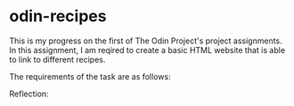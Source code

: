 # odin-recipes
This is my progress on the first of The Odin Project's project assignments.
In this assignment, I am reqired to create a basic HTML website that is able to link to different recipes.

The requirements of the task are as follows:

Reflection:
